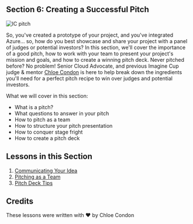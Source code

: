## Section 6: Creating a Successful Pitch

![IC pitch](https://user-images.githubusercontent.com/18564645/134086385-66fde102-67b0-498d-ac71-2a3a8c073939.png)

So, you've created a prototype of your project, and you've integrated Azure... so, how do you best showcase and share your project with a panel of judges or potential investors? In this section, we'll cover the importance of a good pitch, how to work with your team to present your project's mission and goals, and how to create a winning pitch deck. Never pitched before? No problem! Senior Cloud Advocate, and previous Imagine Cup judge & mentor [Chloe Condon](https://twitter.com/ChloeCondon) is here to help break down the ingredients you'll need for a perfect pitch recipe to win over judges and potential investors.

What we will cover in this section: 

- What is a pitch?
- What questions to answer in your pitch
- How to pitch as a team
- How to structure your pitch presentation
- How to conquer stage fright
- How to create a pitch deck

## Lessons in this Section

1. [Communicating Your Idea](./1.Communicating-Your-Idea/README.md)
2. [Pitching as a Team](./2.Pitching-as-a-Team/README.md)
3. [Pitch Deck Tips](./3.Pitch-Deck-Tips/README.md)

## Credits
These lessons were written with ❤️ by Chloe Condon


